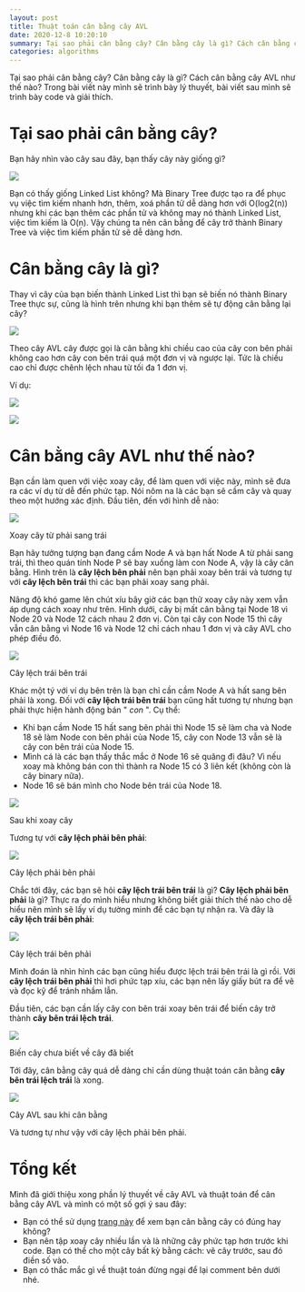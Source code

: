 ```yaml
---
layout: post
title: Thuật toán cân bằng cây AVL
date: 2020-12-8 10:20:10
summary: Tại sao phải cân bằng cây? Cân bằng cây là gì? Cách cân bằng cây AVL như thế nào?
categories: algorithms
---
```

Tại sao phải cân bằng cây? Cân bằng cây là gì? Cách cân bằng cây AVL như thế nào? Trong bài viết này mình sẽ trình bày lý thuyết, bài viết sau mình sẽ trình bày code và giải thích.

# Tại sao phải cân bằng cây?

Bạn hãy nhìn vào cây sau đây, bạn thấy cây này giống gì?

![](https://res-1.cloudinary.com/hkmsxmysc/image/upload/q_auto/v1/ghost-blog-images/0-952Qr9QE9Q5y1dBm.png)

Bạn có thấy giống Linked List không? Mà Binary Tree được tạo ra để phục vụ việc tìm kiếm nhanh hơn, thêm, xoá phần tử dễ dàng hơn với O(log2(n)) nhưng khi các bạn thêm các phần tử và không may nó thành Linked List, việc tìm kiếm là O(n). Vậy chúng ta nên cân bằng để cây trở thành Binary Tree và việc tìm kiếm phần tử sẽ dễ dàng hơn.

# Cân bằng cây là gì?

Thay vì cây của bạn biến thành Linked List thì bạn sẽ biến nó thành Binary Tree thực sự, cũng là hình trên nhưng khi bạn thêm sẽ tự động cân bằng lại cây?

![](https://res-3.cloudinary.com/hkmsxmysc/image/upload/q_auto/v1/ghost-blog-images/0-gKoLbOEDABxiZk_X.png)

Theo cây AVL cây được gọi là cân bằng khi chiều cao của cây con bên phải không cao hơn cây con bên trái quá một đơn vị và ngược lại. Tức là chiều cao chỉ được chênh lệch nhau từ tối đa 1 đơn vị.

Ví dụ:

![](https://res-4.cloudinary.com/hkmsxmysc/image/upload/q_auto/v1/ghost-blog-images/0-9qq3Oo38lTiTeZH3.png)

![](https://res-4.cloudinary.com/hkmsxmysc/image/upload/q_auto/v1/ghost-blog-images/0-YYTDdvjOjqHWlbuC.png)

# Cân bằng cây AVL như thế nào?

Bạn cần làm quen với việc xoay cây, để làm quen với việc này, mình sẽ đưa ra các ví dụ từ dễ đến phức tạp. Nói nôm na là các bạn sẽ cầm cây và quay theo một hướng xác định. Đầu tiên, đến với hình dễ nào:

![](https://res-2.cloudinary.com/hkmsxmysc/image/upload/q_auto/v1/ghost-blog-images/0-2eUotfbmvaYqgFuc.png)

Xoay cây từ phải sang trái

Bạn hãy tưởng tượng bạn đang cầm Node A và bạn hất Node A từ phải sang trái, thì theo quán tính Node P sẽ bay xuống làm con Node A, vậy là cây cân bằng. Hình trên là **cây lệch bên phải** nên bạn phải xoay bên trái và tương tự với **cây lệch bên trái** thì các bạn phải xoay sang phải.

Nâng độ khó game lên chút xíu bây giờ các bạn thử xoay cây này xem vẫn áp dụng cách xoay như trên. Hình dưới, cây bị mất cân bằng tại Node 18 vì Node 20 và Node 12 cách nhau 2 đơn vị. Còn tại cây con Node 15 thì cây vẫn cân bằng vì Node 16 và Node 12 chỉ cách nhau 1 đơn vị và cây AVL cho phép điều đó.

![](https://res-3.cloudinary.com/hkmsxmysc/image/upload/q_auto/v1/ghost-blog-images/0-6H7dWfzPcBKBtZAk.png)

Cây lệch trái bên trái

Khác một tý với ví dụ bên trên là bạn chỉ cần cầm Node A và hất sang bên phải là xong. Đối với **cây lệch trái bên trái** bạn cũng hất tương tự nhưng bạn phải thực hiện hành động bán " *con* ". Cụ thể:

-   Khi bạn cầm Node 15 hất sang bên phải thì Node 15 sẽ làm cha và Node 18 sẽ làm Node con bên phải của Node 15, cây con Node 13 vẫn sẽ là cây con bên trái của Node 15.
-   Mình cá là các bạn thấy thắc mắc ở Node 16 sẽ quăng đi đâu? Vì nếu xoay mà không bán con thì thành ra Node 15 có 3 liên kết (không còn là cây binary nữa).
-   Node 16 sẽ bán mình cho Node bên trái của Node 18.

![](https://res-1.cloudinary.com/hkmsxmysc/image/upload/q_auto/v1/ghost-blog-images/0-A4dKY5frCfk9zlPQ.png)

Sau khi xoay cây

Tương tự với **cây lệch phải bên phải**:

![](https://res-5.cloudinary.com/hkmsxmysc/image/upload/q_auto/v1/ghost-blog-images/0-gEz2MOkupC7o16hX.png)

Cây lệch phải bên phải

Chắc tới đây, các bạn sẽ hỏi **cây lệch trái bên trái** là gì? **Cây lệch phải bên phải** là gì? Thực ra do mình hiểu nhưng không biết giải thích thế nào cho dễ hiểu nên mình sẽ lấy ví dụ tường minh để các bạn tự nhận ra. Và đây là **cây lệch trái bên phải**:

![](https://res-4.cloudinary.com/hkmsxmysc/image/upload/q_auto/v1/ghost-blog-images/0-OnqD9xoUYOpXC2ov.png)

Cây lệch trái bên phải

Mình đoán là nhìn hình các bạn cũng hiểu được lệch trái bên trái là gì rồi. Với **cây lệch trái bên phải** thì hơi phức tạp xíu, các bạn nên lấy giấy bút ra để vẽ và đọc kỹ để tránh nhầm lẫn.

Đầu tiên, các bạn cần lấy cây con bên trái xoay bên trái để biến cây trở thành **cây bên trái lệch trái**.

![](https://res-4.cloudinary.com/hkmsxmysc/image/upload/q_auto/v1/ghost-blog-images/0-KBHyD9fgZopsTD68.png)

Biến cây chưa biết về cây đã biết

Tới đây, cân bằng cây quá dễ dàng chỉ cần dùng thuật toán cân bằng **cây bên trái lệch trái** là xong.

![](https://res-3.cloudinary.com/hkmsxmysc/image/upload/q_auto/v1/ghost-blog-images/0-5jGsqtqI2FSTLDgC.png)

Cây AVL sau khi cân bằng

Và tương tự như vậy với cây lệch phải bên phải.

# Tổng kết

Mình đã giới thiệu xong phần lý thuyết về cây AVL và thuật toán để cân bằng cây AVL và mình có một số gợi ý sau đây:

-   Bạn có thể sử dụng [trang này](https://www.cs.usfca.edu/~galles/visualization/AVLtree.html) để xem bạn cân bằng cây có đúng hay không?
-   Bạn nên tập xoay cây nhiều lần và là những cây phức tạp hơn trước khi code. Bạn có thể cho một cây bất kỳ bằng cách: vẽ cây trước, sau đó điền số vào.
-   Bạn có thắc mắc gì về thuật toán đừng ngại để lại comment bên dưới nhé.